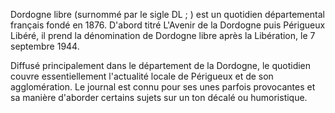 
Dordogne libre (surnommé par le sigle DL ; ) est un quotidien départemental français fondé en 1876. D'abord titré L'Avenir de la Dordogne puis Périgueux Libéré, il prend la dénomination de Dordogne libre après la Libération, le 7 septembre 1944.

Diffusé principalement dans le département de la Dordogne, le quotidien couvre essentiellement l'actualité locale de Périgueux et de son agglomération. Le journal est connu pour ses unes parfois provocantes et sa manière d'aborder certains sujets sur un ton décalé ou humoristique.
